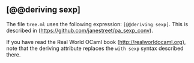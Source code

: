 ## [@@deriving sexp]
The file `tree.ml` uses the following expression: `[@@deriving sexp]`. This
is described in (https://github.com/janestreet/pa_sexp_conv).

If you have read the Real World OCaml book (http://realworldocaml.org), note
that the deriving attribute replaces the `with sexp` syntax described there.
